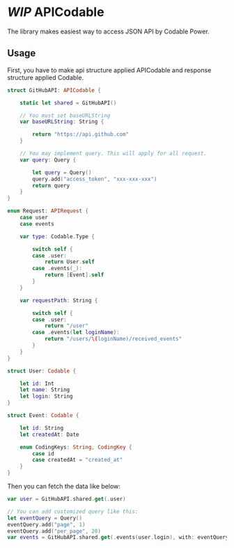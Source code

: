 # *WIP* APICodable

The library makes easiest way to access JSON API by Codable Power.

## Usage

First, you have to make api structure applied APICodable and response structure applied Codable.

```swift
struct GitHubAPI: APICodable {

    static let shared = GitHubAPI()

    // You must set baseURLString
    var baseURLString: String {

        return "https://api.github.com"
    }

    // You may implement query. This will apply for all request.
    var query: Query {

        let query = Query()
        query.add("access_token", "xxx-xxx-xxx")
        return query
    }
}

enum Request: APIRequest {
    case user
    case events

    var type: Codable.Type {

        switch self {
        case .user:
            return User.self
        case .events(_):
            return [Event].self
        }
    }

    var requestPath: String {

        switch self {
        case .user:
            return "/user"
        case .events(let loginName):
            return "/users/\(loginName)/received_events"
        }
    }
}

struct User: Codable {

    let id: Int
    let name: String
    let login: String
}

struct Event: Codable {

    let id: String
    let createdAt: Date

    enum CodingKeys: String, CodingKey {
        case id
        case createdAt = "created_at"
    }
}
```

Then you can fetch the data like below:

```swift
var user = GitHubAPI.shared.get(.user)

// You can add customized query like this:
let eventQuery = Query()
eventQuery.add("page", 1)
eventQuery.add("per_page", 20)
var events = GitHubAPI.shared.get(.events(user.login), with: eventQuery)
```
